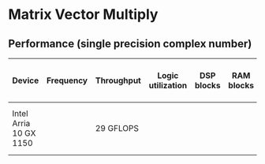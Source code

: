 # Matrix Vector Multiply

## Performance (single precision complex number)

| Device | Frequency | Throughput | Logic utilization | DSP blocks | RAM blocks | Efficiency | Matrix and vector Size | Device compiler |
| ------ | --------- | ---------- | ----------------- | ---------- | ---------- | -----------| ----------- | --------------- |
| Intel Arria 10 GX 1150 |  | 29 GFLOPS | | | | 85 % DDR efficiency | A(32K,1K) * X(1K)  | aoc 19.4.0 (on s001-n137) |  

